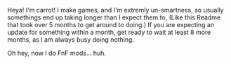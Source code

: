 Heya! I'm carrot! I make games, and I'm  extremly un-smartness, so usually somethings end up taking longer than I expect them to, (Like this Readme that took over 5 months to get around to doing.) If you are expecting an update for something within a month, get ready to wait at least 8 more months, as I am always busy doing nothing. 

Oh hey, now I do FnF mods... huh.
